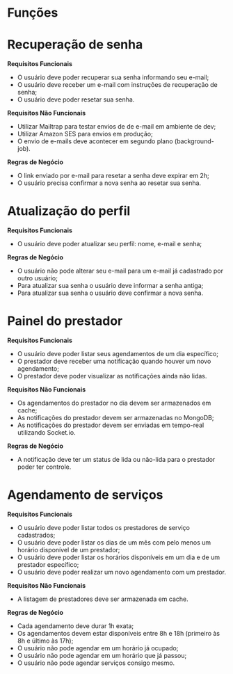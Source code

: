 # Funções

# Recuperação de senha

  **Requisitos Funcionais**

  * O usuário deve poder recuperar sua senha informando seu e-mail;
  * O usuário deve receber um e-mail com instruções de recuperação de senha;
  * O usuário deve poder resetar sua senha.

  **Requisitos Não Funcionais**

  * Utilizar Mailtrap para testar envios de de e-mail em ambiente de dev;
  * Utilizar Amazon SES para envios em produção;
  * O envio de e-mails deve acontecer em segundo plano (background-job).

  **Regras de Negócio**

  * O link enviado por e-mail para resetar a senha deve expirar em 2h;
  * O usuário precisa confirmar a nova senha ao resetar sua senha.

# Atualização do perfil

  **Requisitos Funcionais**

  * O usuário deve poder atualizar seu perfil: nome, e-mail e senha;

  **Regras de Negócio**

  * O usuário não pode alterar seu e-mail para um e-mail já cadastrado por outro usuário;
  * Para atualizar sua senha o usuário deve informar a senha antiga;
  * Para atualizar sua senha o usuário deve confirmar a nova senha.

# Painel do prestador

  **Requisitos Funcionais**

  * O usuário deve poder listar seus agendamentos de um dia específico;
  * O prestador deve receber uma notificação quando houver um novo agendamento;
  * O prestador deve poder visualizar as notificações ainda não lidas.

  **Requisitos Não Funcionais**

  * Os agendamentos do prestador no dia devem ser armazenados em cache;
  * As notificações do prestador devem ser armazenadas no MongoDB;
  * As notificações do prestador devem ser enviadas em tempo-real utilizando Socket.io.

  **Regras de Negócio**

  * A notificação deve ter um status de lida ou não-lida para o prestador poder ter controle.


# Agendamento de serviços

  **Requisitos Funcionais**

  * O usuário deve poder listar todos os prestadores de serviço cadastrados;
  * O usuário deve poder listar os dias de um mês com pelo menos um horário disponível de um prestador;
  * O usuário deve poder listar os horários disponíveis em um dia e de um prestador específico;
  * O usuário deve poder realizar um novo agendamento com um prestador.

  **Requisitos Não Funcionais**

  * A listagem de prestadores deve ser armazenada em cache.

  **Regras de Negócio**

  * Cada agendamento deve durar 1h exata;
  * Os agendamentos devem estar disponíveis entre 8h e 18h (primeiro às 8h e último às 17h);
  * O usuário não pode agendar em um horário já ocupado;
  * O usuário não pode agendar em um horário que já passou;
  * O usuário não pode agendar serviços consigo mesmo.
